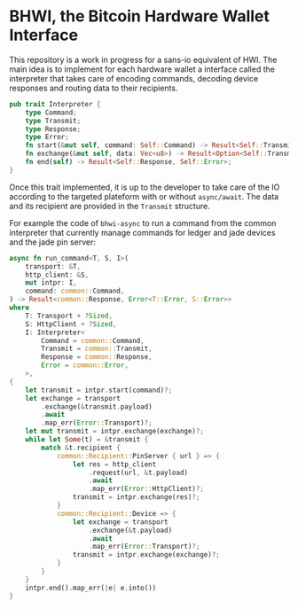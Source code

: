 # BHWI, the Bitcoin Hardware Wallet Interface

This repository is a work in progress for a sans-io equivalent of HWI.
The main idea is to implement for each hardware wallet a interface called
the interpreter that takes care of encoding commands, decoding device responses
and routing data to their recipients.

```rust
pub trait Interpreter {
    type Command;
    type Transmit;
    type Response;
    type Error;
    fn start(&mut self, command: Self::Command) -> Result<Self::Transmit, Self::Error>;
    fn exchange(&mut self, data: Vec<u8>) -> Result<Option<Self::Transmit>, Self::Error>;
    fn end(self) -> Result<Self::Response, Self::Error>;
}
```

Once this trait implemented, it is up to the developer to take care of the IO according to the
targeted plateform with or without `async/await`. The data and its
recipient are provided in the `Transmit` structure.

For example the code of `bhwi-async` to run a command from the common interpreter that currently
manage commands for ledger and jade devices and the jade pin server:

```rust
async fn run_command<T, S, I>(
    transport: &T,
    http_client: &S,
    mut intpr: I,
    command: common::Command,
) -> Result<common::Response, Error<T::Error, S::Error>>
where
    T: Transport + ?Sized,
    S: HttpClient + ?Sized,
    I: Interpreter<
        Command = common::Command,
        Transmit = common::Transmit,
        Response = common::Response,
        Error = common::Error,
    >,
{
    let transmit = intpr.start(command)?;
    let exchange = transport
        .exchange(&transmit.payload)
        .await
        .map_err(Error::Transport)?;
    let mut transmit = intpr.exchange(exchange)?;
    while let Some(t) = &transmit {
        match &t.recipient {
            common::Recipient::PinServer { url } => {
                let res = http_client
                    .request(url, &t.payload)
                    .await
                    .map_err(Error::HttpClient)?;
                transmit = intpr.exchange(res)?;
            }
            common::Recipient::Device => {
                let exchange = transport
                    .exchange(&t.payload)
                    .await
                    .map_err(Error::Transport)?;
                transmit = intpr.exchange(exchange)?;
            }
        }
    }
    intpr.end().map_err(|e| e.into())
}

```
